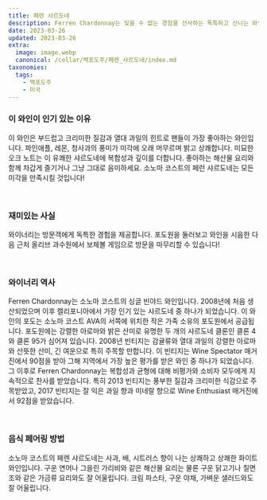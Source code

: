 ```yaml
---
title: 페렌 샤르도네
description: Ferren Chardonnay는 잊을 수 없는 경험을 선사하는 독특하고 신나는 와인입니다. 이 풀바디의 황금빛 화이트 와인은 잘 익은 노란 사과, 시트러스 껍질, 구운 아몬드 향으로 가득합니다. 크리미한 질감과 밝은 산도는 해산물이나 가금류 요리와 완벽한 조화를 이룹니다. 열대 과일의 감미로운 풍미와 미묘한 오크 뉘앙스가 있는 이 샤르도네는 모든 미각을 만족시킬 것입니다.
date: 2023-03-26
updated: 2023-03-26
extra:
  image: image.webp
  canonical: /cellar/백포도주/페렌_샤르도네/index.md
taxonomies:
  tags: 
    - 백포도주
    - 미국
---
```


### 이 와인이 인기 있는 이유

이 와인은 부드럽고 크리미한 질감과 열대 과일의 힌트로 팬들이 가장 좋아하는 와인입니다. 파인애플, 레몬, 청사과의 풍미가 미각에 오래 머무르며 밝고 상쾌합니다. 미묘한 오크 노트는 이 유쾌한 샤르도네에 복합성과 깊이를 더합니다. 좋아하는 해산물 요리와 함께 차갑게 즐기거나 그냥 그대로 음미하세요. 소노마 코스트의 페런 샤르도네는 모든 미각을 만족시킬 것입니다!

&nbsp;  

### 재미있는 사실

와이너리는 방문객에게 독특한 경험을 제공합니다. 포도원을 둘러보고 와인을 시음한 다음 근처 올리브 과수원에서 보체볼 게임으로 방문을 마무리할 수 있습니다!

&nbsp;  

### 와이너리 역사

Ferren Chardonnay는 소노마 코스트의 싱글 빈야드 와인입니다. 2008년에 처음 생산되었으며 이후 캘리포니아에서 가장 인기 있는 샤르도네 중 하나가 되었습니다. 이 와인의 포도는 소노마 코스트 AVA의 서쪽에 위치한 작은 가족 소유의 포도원에서 공급됩니다. 포도원에는 강렬한 아로마와 밝은 산미로 유명한 두 개의 샤르도네 클론인 클론 4와 클론 95가 심어져 있습니다. 2008년 빈티지는 감귤류와 열대 과일의 강렬한 아로마와 산뜻한 산미, 긴 여운으로 특히 주목할 만합니다. 이 빈티지는 Wine Spectator 매거진에서 90점을 받아 그해 지역에서 가장 높은 평가를 받은 와인 중 하나가 되었습니다. 그 이후로 Ferren Chardonnay는 복합성과 균형에 대해 비평가와 소비자 모두에게 지속적으로 찬사를 받았습니다. 특히 2013 빈티지는 풍부한 질감과 크리미한 식감으로 주목받았고, 2017 빈티지는 잘 익은 과일 향과 미네랄 향으로 Wine Enthusiast 매거진에서 92점을 받았습니다.

&nbsp;  

### 음식 페어링 방법

소노마 코스트의 페렌 샤르도네는 사과, 배, 시트러스 향이 나는 상쾌하고 상쾌한 화이트 와인입니다. 구운 연어나 그을린 가리비와 같은 해산물 요리는 물론 구운 닭고기나 칠면조와 같은 가금류 요리와도 잘 어울립니다. 크림 파스타, 구운 야채, 가벼운 샐러드와도 잘 어울립니다.

&nbsp;  

